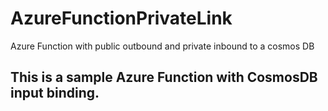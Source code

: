 # AzureFunctionPrivateLink
Azure Function with public outbound and private inbound to a cosmos DB


## This is a sample Azure Function with CosmosDB input binding.
